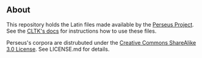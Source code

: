 About
-----

This repository holds the Latin files made available by the [Perseus Project](http://www.perseus.tufts.edu/hopper/opensource/download). See the [CLTK's docs](http://cltk.readthedocs.org/en/latest/index.html) for instructions how to use these files.

Perseus's corpora are distrubuted under the [Creative Commons ShareAlike 3.0 License](http://creativecommons.org/licenses/by-sa/3.0/us/). See LICENSE.md for details.